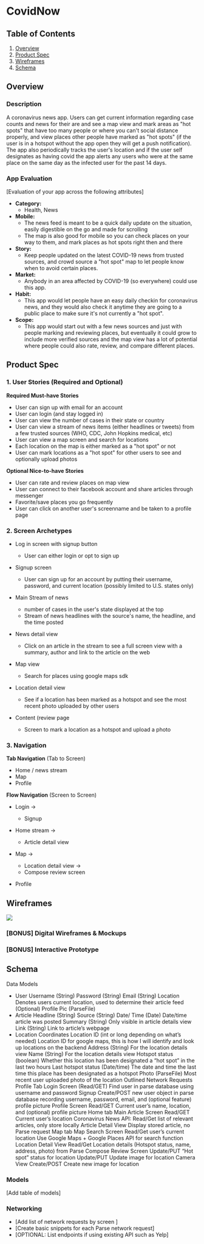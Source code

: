 # CovidNow

## Table of Contents
1. [Overview](#Overview)
1. [Product Spec](#Product-Spec)
1. [Wireframes](#Wireframes)
2. [Schema](#Schema)

## Overview
### Description
A coronavirus news app. Users can get current information regarding case counts and news for their are and see a map view and mark areas as "hot spots" that have too many people or where you can't social distance properly, and view places other people have marked as "hot spots" (if the user is in a hotspot without the app open they will get a push notification). The app also periodically tracks the user's location and if the user self designates as having covid the app alerts any users who were at the same place on the same day as the infected user for the past 14 days. 

### App Evaluation
[Evaluation of your app across the following attributes]
- **Category:**
    - Health, News
- **Mobile:**
    - The news feed is meant to be a quick daily update on the situation, easily digestible on the go and made for scrolling
    - The map is also good for mobile so you can check places on your way to them, and mark places as hot spots right then and there 
- **Story:**
    - Keep people updated on the latest  COVID-19 news from trusted sources, and crowd source a "hot spot" map to let people know when to avoid certain places.
- **Market:**
    - Anybody in an area affected by COVID-19 (so everywhere) could use this app.
- **Habit:**
    - This app would let people have an easy daily checkin for coronavirus news, and they would also check it anytime they are going to a public place to make sure it's not currently a "hot spot".
- **Scope:**
    - This app would start out with a few news sources and just with people marking and reviewing places, but eventually it could grow to include more verified sources and the map view has a lot of potential where people could also rate, review, and compare different places.

## Product Spec

### 1. User Stories (Required and Optional)

**Required Must-have Stories**

* User can sign up with email for an account
* User can login (and stay logged in)
* User can view the number of cases in their state or country
* User can view a stream of news items (either headlines or tweets) from a few trusted sources (WHO, CDC, John Hopkins medical, etc)
* User can view a map screen and search for locations
* Each location on the map is either marked as a "hot spot" or not
* User can mark locations as a "hot spot" for other users to see and optionally upload photos

**Optional Nice-to-have Stories**

* User can rate and review places on map view
* User can connect to their facebook account and share articles through messenger
* Favorite/save places you go frequently
* User can click on another user's screenname and be taken to a profile page 

### 2. Screen Archetypes

* Log in screen with signup button
   * User can either login or opt to sign up

* Signup screen
    * User can sign up for an account by putting their username, password, and current location (possibly limited to U.S. states only)
* Main Stream of news
   * number of cases in the user's state displayed at the top
   * Stream of news headlines with the source's name, the headline, and the time posted

* News detail view
    * Click on an article in the stream to see a full screen view with a summary, author and link to the article on the web

* Map view
    * Search for places using google maps sdk

* Location detail view
    * See if a location has been marked as a hotspot and see the most recent photo uploaded by other users

* Content (review page
    * Screen to mark a location as a hotspot and upload a photo

### 3. Navigation

**Tab Navigation** (Tab to Screen)

* Home / news stream
* Map
* Profile

**Flow Navigation** (Screen to Screen)

* Login ->
   * Signup
* Home stream ->
   * Article detail view
* Map ->
    * Location detail view ->
    * Compose review screen

* Profile

## Wireframes
![](https://i.imgur.com/MIC3tOz.jpg)

### [BONUS] Digital Wireframes & Mockups

### [BONUS] Interactive Prototype

## Schema 
Data Models
- User
    Username (String)
    Password (String)
    Email (String)
    Location
        Denotes users current location, used to determine their article feed
    (Optional) Profile Pic (ParseFile)
- Article
    Headline (String)
    Source (String)
    Date/ Time (Date)
        Date/time article was posted
    Summary (String)
        Only visible in article details view
    Link (String)
        Link to article’s webpage
- Location
    Coordinates
    Location ID (int or long depending on what’s needed)
        Location ID for google maps, this is how I will identify and look up locations on the backend
    Address (String)
        For the location details view
    Name (String)
        For the location details view
    Hotspot status (boolean)
        Whether this location has been designated a “hot spot” in the last two hours
    Last hotspot status (Date/time)
        The date and time the last time this place has been designated as a hotspot
    Photo (ParseFile)
        Most recent user uploaded photo of the location
Outlined Network Requests
    Profile Tab
        Login Screen
            (Read/GET) Find user in parse database using username and password
        Signup
            Create/POST new user object in parse database recording username, password, email, and (optional feature) profile picture
        Profile Screen
            Read/GET Current user’s name, location, and (optional) profile picture
    Home tab
        Main Article Screen
            Read/GET Current user’s location
            Coronavirus News API: Read/Get list of relevant articles, only store locally
            Article Detail View
                Display stored article, no Parse request
Map tab
    Map Search Screen
        Read/Get user’s current location
        Use Google Maps + Google Places API for search function
        Location Detail View
            Read/Get Location details (Hotspot status, name, address, photo) from Parse
            Compose Review Screen
                Update/PUT “Hot spot” status for location
                Update/PUT Update image for location
                Camera View
                Create/POST Create new image for location

### Models
[Add table of models]
### Networking
- [Add list of network requests by screen ]
- [Create basic snippets for each Parse network request]
- [OPTIONAL: List endpoints if using existing API such as Yelp]
